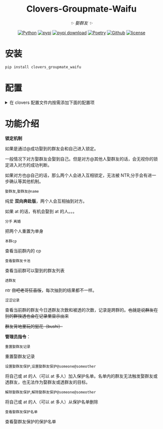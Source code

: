 <div align="center">

# Clovers-Groupmate-Waifu

_✨ 娶群友 ✨_

[![Python](https://img.shields.io/badge/Python-3.12+-blue.svg)](https://www.python.org/)
[![pypi](https://img.shields.io/pypi/v/clovers_groupmate_waifu.svg)](https://pypi.python.org/pypi/clovers_groupmate_waifu)
[![pypi download](https://img.shields.io/pypi/dm/clovers_groupmate_waifu)](https://pypi.python.org/pypi/clovers_groupmate_waifu)
[![Poetry](https://img.shields.io/endpoint?url=https://python-poetry.org/badge/v0.json)](https://python-poetry.org/)
[![Github](https://img.shields.io/badge/GitHub-Clovers-00CC33?logo=github)](https://github.com/clovers-project/clovers)
[![license](https://img.shields.io/github/license/clovers-project/clovers-groupmate-waifu.svg)](./LICENSE)

</div>

# 安装

```bash
pip install clovers_groupmate_waifu
```

# 配置

<details>

<summary>在 clovers 配置文件内按需添加下面的配置项</summary>

```toml
[clovers_groupmate_waifu]
# 默认显示字体
fontname = "simsun"
# 默认备用字体
fallback_fonts = [ "Arial", "Tahoma", "Microsoft YaHei", "Segoe UI", "Segoe UI Emoji", "Segoe UI Symbol", "Helvetica Neue", "PingFang SC", "Hiragino Sans GB", "Source Han Sans SC", "Noto Sans SC", "Noto Sans CJK JP", "WenQuanYi Micro Hei", "Apple Color Emoji", "Noto Color Emoji",]
# 文件记录存档路径
waifu_path = "./data/waifu/"
# 是否每日重置cp记录
waifu_reset = true
# 指定成功概率
waifu_he = 40
# 指定失败概率
waifu_be = 20
# NTR概率
waifu_ntr = 50
# 成功提示列表
happy_end_tips = [
    "好耶~",
    "婚礼？启动！",
    "需要咱主持婚礼吗qwq",
    "不许秀恩爱！",
    "(响起婚礼进行曲♪)",
    "比翼从此添双翅，连理于今有合枝。\n琴瑟和鸣鸳鸯栖，同心结结永相系。",
    "金玉良缘，天作之合，郎才女貌，喜结同心。",
    "繁花簇锦迎新人，车水马龙贺新婚。",
    "乾坤和乐，燕尔新婚。",
    "愿天下有情人终成眷属。",
    "花团锦绣色彩艳，嘉宾满堂话语喧。",
    "火树银花不夜天，春归画栋双栖燕。",
    "红妆带绾同心结，碧树花开并蒂莲。",
    "一生一世两情相悦，三世尘缘四世同喜",
    "玉楼光辉花并蒂，金屋春暖月初圆。",
    "笙韵谱成同生梦，烛光笑对含羞人。",
    "祝你们百年好合,白头到老。",
    "祝你们生八个。",
]
# 失败提示列表
bad_end_tips = [
    "你没有娶到群友，强者注定孤独，加油！",
    "找不到对象.jpg",
    "雪花飘飘北风萧萧～天地一片苍茫。",
    "要不等着分配一个对象？",
    "恭喜伱没有娶到老婆~",
    "醒醒，伱没有老婆。",
    "哈哈哈哈哈哈哈哈哈",
    "智者不入爱河，建设美丽中国。",
    "智者不入爱河，我们终成富婆",
    "智者不入爱河，寡王一路硕博",
]
# 娶群友发言时间过滤
waifu_last_sent_time_filter = 2592000
# 指定涩涩成功率
yinpa_he = 50
# 指定cp涩涩成功率
yinpa_cp = 50
# 背景图片
bg_image = "./data/waifu/bg.png"
```

</details>

# 功能介绍

**锁定机制**

如果是通过@成功娶到的群友会和自己进入锁定。

一般情况下对方娶群友会娶到自己。但是对方@其他人娶群友的话，会无视你的锁定进入对方的成功判断。

如果对方也@自己的话，那么两个人会进入互相锁定，无法被 NTR,分手会有进一步确认等其他机制。

`娶群友`,`娶群友@name`

纯爱 **双向奔赴版**，两个人会互相抽到对方。

如果 at 的话，有机会娶到 at 的人。。。

`分手` `离婚`

把两个人重置为单身

`本群cp`

查看当前群内的 cp

`查看娶群友卡池`

查看当前群可以娶到的群友列表

`透群友`

ntr ~~宫吧老哥狂喜版~~，每次抽到的结果都不一样。

`涩涩记录`

查看当前群的群友今日透群友次数和被透的次数，记录是跨群的。~~也就是说群友在别的群挨透也会在记录里显示出来~~

~~群友背地里玩的挺花（bushi）~~

**管理员指令**：

`重置娶群友记录`

重置娶群友记录

`设置娶群友保护`,`设置娶群友保护@someone@someother`

将自己或 at 的人（可以 at 多人）加入保护名单。名单内的群友无法触发娶群友或透群友，也无法作为娶群友或透群友的目标。

`解除娶群友保护`,`解除娶群友保护@someone@someother`

将自己或 at 的人（可以 at 多人）从保护名单删除

`查看娶群友保护名单`

查看娶群友保护的保护名单

